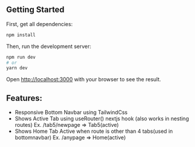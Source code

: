 ## Getting Started

First, get all dependencies:

```bash
npm install
```

Then, run the development server:

```bash
npm run dev
# or
yarn dev
```

Open [http://localhost:3000](http://localhost:3000) with your browser to see the result.

## Features:

-   Responsive Bottom Navbar using TailwindCss
-   Shows Active Tab using useRouter() nextjs hook (also works in nesting routes)
    Ex. /tab5/newpage => Tab5(active)
-   Shows Home Tab Active when route is other than 4 tabs(used in bottomnavbar)
    Ex. /anypage => Home(active)
